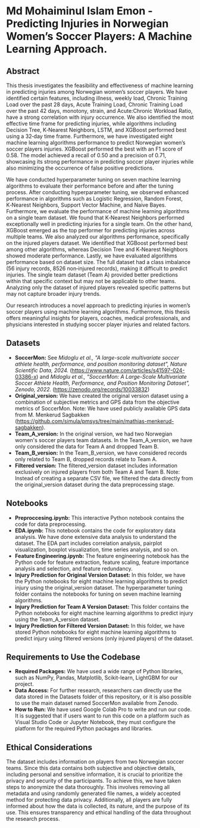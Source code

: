 # Md Mohaiminul Islam Emon - Predicting Injuries in Norwegian Women’s Soccer Players: A Machine Learning Approach.

## Abstract

This thesis investigates the feasibility and effectiveness of machine learning in predicting injuries among Norwegian women’s soccer players. We have identified certain features, including illness, weekly load, Chronic Training Load over the past 28 days, Acute Training Load, Chronic Training Load over the past 42 days, monotony, strain, and Acute:Chronic Workload Ratio, have a strong correlation with injury occurrence. We also identified the most effective time frame for predicting injuries, while algorithms including Decision Tree, K‑Nearest Neighbors, LSTM, and XGBoost performed best using a 32‑day time frame. Furthermore, we have investigated eight machine learning algorithms performance to predict Norwegian women’s soccer players injuries. XGBoost performed the best with an F1 score of 0.58. The model achieved a recall of 0.50 and a precision of 0.71, showcasing its strong performance in predicting soccer player injuries while also minimizing the occurrence of false positive predictions.

We have conducted hyperparameter tuning on seven machine learning algorithms to evaluate their performance before and after the tuning process. After conducting hyperparameter tuning, we observed enhanced performance in algorithms such as Logistic Regression, Random Forest, K‑Nearest Neighbors, Support Vector Machine, and Naive Bayes. Furthermore, we evaluate the performance of machine learning algorithms on a single team dataset. We found that K‑Nearest Neighbors performed exceptionally well in predicting injuries for a single team. On the other hand, XGBoost emerged as the top performer for predicting injuries across multiple teams. We also analyzed our algorithms performance, specifically on the injured players dataset. We identified that XGBoost performed best among other algorithms, whereas Decision Tree and K‑Nearest Neighbors showed moderate performance. Lastly, we have evaluated algorithms performance based on dataset size. The full dataset had a class imbalance (56 injury records, 8526 non‑injured records), making it difficult to predict injuries. The single team dataset (Team A) provided better predictions within that specific context but may not be applicable to other teams. Analyzing only the dataset of injured players revealed specific patterns but may not capture broader injury trends.

Our research introduces a novel approach to predicting injuries in women’s soccer players using machine learning algorithms. Furthermore, this thesis offers meaningful insights for players, coaches, medical professionals, and physicians interested in studying soccer player injuries and related factors.

## Datasets
* **SoccerMon:** See _Midoglu et al., "A large-scale multivariate soccer athlete health, performance, and position monitoring dataset", Nature Scientific Data, 2024._ (https://www.nature.com/articles/s41597-024-03386-x) and _Midoglu et al., "SoccerMon: A Large-Scale Multivariate Soccer Athlete Health, Performance, and Position Monitoring Dataset", Zenodo, 2022._ (https://zenodo.org/records/10033832)
* **Original_version:** We have created the original version dataset using a combination of subjective metrics and GPS data from the objective metrics of SoccerMon. Note: We have used publicly available GPS data from M. Menkerud Sagbakken (https://github.com/simula/pmsys/tree/main/mathias-menkerud-sagbakken).
* **Team_A_version:** In the original version, we had two Norwegian women's soccer players team datasets. In the Team_A_version, we have only considered the data for Team A and dropped Team B.
* **Team_B_version:** In the Team_B_version, we have considered records only related to Team B, dropped records relate to Team A.
* **Filtered version:** The filtered_version dataset includes information exclusively on injured players from both Team A and Team B. Note: Instead of creating a separate CSV file, we filtered the data directly from the original_version dataset during the data preprocessing stage.

## Notebooks
* **Preproccesing.ipynb:** This interactive Python notebook contains the code for data preprocessing.
* **EDA.ipynb:** This notebook contains the code for exploratory data analysis. We have done extensive data analysis to understand the dataset. The EDA part includes correlation analysis, pairplot visualization, boxplot visualization, time series analysis, and so on.
* **Feature Engineering.ipynb:** The feature engineering notebook has the Python code for feature extraction, feature scaling, feature importance analysis and selection, and feature redundancy.
* **Injury Prediction for Original Version Dataset:** In this folder, we have the Python notebooks for eight machine learning algorithms to predict injury using the original_version dataset. The hyperparameter tuning folder contains the notebooks for tuning on seven machine learning algorithms.
* **Injury Prediction for Team A Version Dataset:** This folder contains the Python notebooks for eight machine learning algorithms to predict injury using the Team_A_version dataset.
* **Injury Prediction for Filtered Version Dataset:** In this folder, we have stored Python notebooks for eight machine learning algorithms to predict injury using filtered versions (only injured players) of the dataset.

## Requirements to Use the Codebase
* **Required Packages:** We have used a wide range of Python libraries, such as NumPy, Pandas, Matplotlib, Scikit-learn, LightGBM for our project.
* **Data Access:** For further research, researchers can directly use the data stored in the Datasets folder of this repository, or it is also possible to use the main dataset named SoccerMon available from Zenodo.
* **How to Run:** We have used Google Colab Pro to write and run our code. It is suggested that if users want to run this code on a platform such as Visual Studio Code or Jupyter Notebook, they must configure the platform for the required Python packages and libraries.

## Ethical Considerations
The dataset includes information on players from two Norwegian soccer teams. Since this data contains both subjective and objective details, including personal and sensitive information, it is crucial to prioritize the privacy and security of the participants. To achieve this, we have taken steps to anonymize the data thoroughly. This involves removing all metadata and using randomly generated file names, a widely accepted method for protecting data privacy. Additionally, all players are fully informed about how the data is collected, its nature, and the purpose of its use. This ensures transparency and ethical handling of the data throughout the research process.
